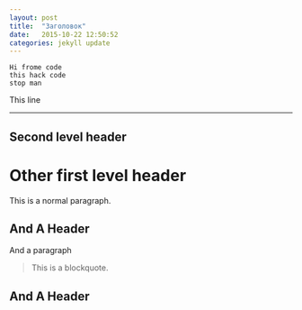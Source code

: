 ```yaml
---
layout: post
title:  "Заголовок"
date:   2015-10-22 12:50:52
categories: jekyll update
---
```

    Hi frome code
    this hack code
    stop man

This line
___

Second level header
------

   Other first level header
=


This is a normal
paragraph.

And A Header
------------
And a paragraph

> This is a blockquote.

And A Header
------------
